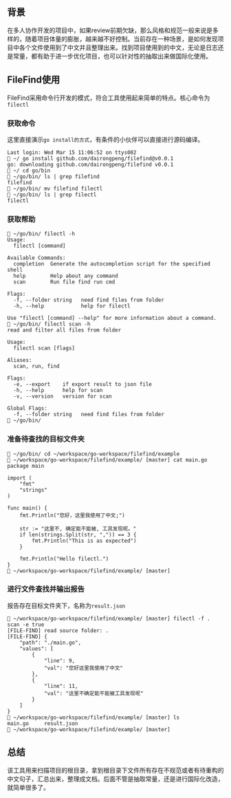 ## 背景
在多人协作开发的项目中，如果review前期欠缺，那么风格和规范一般来说是多样的，随着项目体量的膨胀，越来越不好控制。当前存在一种场景，是如何发现项目中各个文件使用到了中文并且整理出来。找到项目使用到的中文，无论是日志还是常量，都有助于进一步优化项目，也可以针对性的抽取出来做国际化使用。

## FileFind使用
FileFind采用命令行开发的模式，符合工具使用起来简单的特点。核心命令为`filectl`

### 获取命令
这里直接演示`go install的方式`，有条件的小伙伴可以直接进行源码编译。

```shell
Last login: Wed Mar 15 11:06:52 on ttys002
 ~/ go install github.com/dairongpeng/filefind@v0.0.1
go: downloading github.com/dairongpeng/filefind v0.0.1
 ~/ cd go/bin
 ~/go/bin/ ls | grep filefind
filefind
 ~/go/bin/ mv filefind filectl
 ~/go/bin/ ls | grep filectl
filectl
```

### 获取帮助
```shell
 ~/go/bin/ filectl -h
Usage:
  filectl [command]

Available Commands:
  completion  Generate the autocompletion script for the specified shell
  help        Help about any command
  scan        Run file find run cmd

Flags:
  -f, --folder string   need find files from folder
  -h, --help            help for filectl

Use "filectl [command] --help" for more information about a command.
 ~/go/bin/ filectl scan -h
read and filter all files from folder

Usage:
  filectl scan [flags]

Aliases:
  scan, run, find

Flags:
  -e, --export    if export result to json file
  -h, --help      help for scan
  -v, --version   version for scan

Global Flags:
  -f, --folder string   need find files from folder
 ~/go/bin/
```

### 准备待查找的目标文件夹
```shell
 ~/go/bin/ cd ~/workspace/go-workspace/filefind/example
 ~/workspace/go-workspace/filefind/example/ [master] cat main.go
package main

import (
	"fmt"
	"strings"
)

func main() {
	fmt.Println("您好，这里我使用了中文;")

	str := "这里不, 确定能不能被, 工具发现呢。"
	if len(strings.Split(str, ",")) == 3 {
		fmt.Println("This is as expected")
	}

	fmt.Println("Hello filectl.")
}
 ~/workspace/go-workspace/filefind/example/ [master]
```

### 进行文件查找并输出报告

报告存在目标文件夹下，名称为`result.json`

```shell
 ~/workspace/go-workspace/filefind/example/ [master] filectl -f . scan -e true
[FILE-FIND] read source folder: .
[FILE-FIND] {
    "path": "./main.go",
    "values": [
        {
            "line": 9,
            "val": "您好这里我使用了中文"
        },
        {
            "line": 11,
            "val": "这里不确定能不能被工具发现呢"
        }
    ]
}
 ~/workspace/go-workspace/filefind/example/ [master] ls
main.go     result.json
 ~/workspace/go-workspace/filefind/example/ [master]
```

## 总结
该工具用来扫描项目的根目录，拿到根目录下文件所有存在不规范或者有待重构的中文句子，汇总出来，整理成文档。后面不管是抽取常量，还是进行国际化改造，就简单很多了。